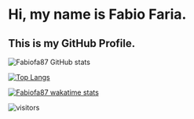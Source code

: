 # Hi, my name is Fabio Faria.
## This is my GitHub Profile.



![Fabiofa87 GitHub stats](https://github-readme-stats.vercel.app/api?username=fabiofa87&show_icons=true&theme=dracula)

[![Top Langs](https://github-readme-stats.vercel.app/api/top-langs/?username=fabiofa87&layout=compact)](https://github.com/anuraghazra/github-readme-stats)

[![Fabiofa87 wakatime stats](https://github-readme-stats.vercel.app/api/wakatime?username=fabiofa87)](https://github.com/anuraghazra/github-readme-stats)


![visitors](https://visitor-badge.glitch.me/badge?page_id=fabiofa87.id)
